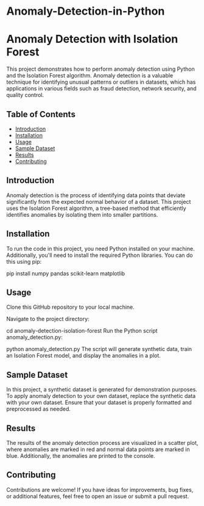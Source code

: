 # Anomaly-Detection-in-Python
# Anomaly Detection with Isolation Forest

This project demonstrates how to perform anomaly detection using Python and the Isolation Forest algorithm. Anomaly detection is a valuable technique for identifying unusual patterns or outliers in datasets, which has applications in various fields such as fraud detection, network security, and quality control.

## Table of Contents

- [Introduction](#introduction)
- [Installation](#installation)
- [Usage](#usage)
- [Sample Dataset](#sample-dataset)
- [Results](#results)
- [Contributing](#contributing)

## Introduction

Anomaly detection is the process of identifying data points that deviate significantly from the expected normal behavior of a dataset. This project uses the Isolation Forest algorithm, a tree-based method that efficiently identifies anomalies by isolating them into smaller partitions.

## Installation

To run the code in this project, you need Python installed on your machine. Additionally, you'll need to install the required Python libraries. You can do this using pip:

pip install numpy pandas scikit-learn matplotlib

## Usage
Clone this GitHub repository to your local machine.

Navigate to the project directory:

cd anomaly-detection-isolation-forest
Run the Python script anomaly_detection.py:

python anomaly_detection.py
The script will generate synthetic data, train an Isolation Forest model, and display the anomalies in a plot.

## Sample Dataset
In this project, a synthetic dataset is generated for demonstration purposes. To apply anomaly detection to your own dataset, replace the synthetic data with your own dataset. Ensure that your dataset is properly formatted and preprocessed as needed.

## Results
The results of the anomaly detection process are visualized in a scatter plot, where anomalies are marked in red and normal data points are marked in blue. Additionally, the anomalies are printed to the console.

## Contributing
Contributions are welcome! If you have ideas for improvements, bug fixes, or additional features, feel free to open an issue or submit a pull request.
